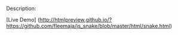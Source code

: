 Description:

[Live Demo]
(http://htmlpreview.github.io/?https://github.com/fleemaja/js_snake/blob/master/html/snake.html)
